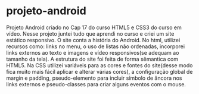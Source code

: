 # projeto-android
Projeto Android criado no Cap 17 do curso HTML5 e CSS3 do curso em vídeo.
Nesse projeto juntei tudo que aprendi no curso e criei um site estático responsivo.
O site conta a história do Android.
No html, utilizei recursos como: links no menu, o uso de listas não ordenadas, incorporei links externos ao texto e imagens e vídeo responsivos(se adequam ao tamanho da tela).
A estrutura do site foi feita de forma sêmantica com HTML5.
Na CSS utilizei variáveis para as cores e fontes do site(desse modo fica muito mais fácil aplicar e alterar várias cores), a configuração global de margin e padding, pseudo-elemento para incluir símbolo de âncora nos links externos e pseudo-classes para criar alguns eventos com o mouse.
